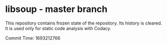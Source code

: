 # libsoup - master branch

This repository contains frozen state of the repository.
Its history is cleared. It is used only for static code
analysis with Codacy.

Commit Time: 1693212766
